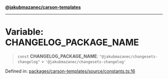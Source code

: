 [**@jakubmazanec/carson-templates**](../README.md)

---

# Variable: CHANGELOG_PACKAGE_NAME

> `const` **CHANGELOG_PACKAGE_NAME**: `"@jakubmazanec/changesets-changelog"` =
> `'@jakubmazanec/changesets-changelog'`

Defined in:
[packages/carson-templates/source/constants.ts:16](https://github.com/jakubmazanec/tools/blob/b70ba93afff7f67760159378262d2c0b19cfed9e/packages/carson-templates/source/constants.ts#L16)
